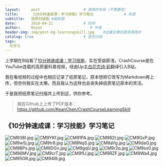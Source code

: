 ```yaml
---
layout:     post                    # 使用的布局（不需要改）
title:      《10分钟速成课：学习技能》学习笔记              # 标题 
subtitle:   纸质扫描版 #副标题
date:       2018-04-21              # 时间
author:     Keyon                      # 作者
header-img: img/post-bg-learningskill.jpg    #这篇文章标题背景图片
catalog: true                       # 是否归档
tags:
  元学习
---
```


上学期在B站看了[10分钟速成课：学习技能](https://www.bilibili.com/video/av16785517)，实在受益匪浅，CrashCourse是在YouTube连载的高质量科普视频，经由Up主[白花恋诗·彩](https://space.bilibili.com/1950746?spm_id_from=333.338.v_upinfo.2#/)翻译引入B站。

我在看视频的过程中也相应记录了纸质笔记，原本想把它改写为Markdown再上传，但奈何我实在太懒，而且我认为这样也会丧失掉纸质笔记原本的灵活。

于是我把纸质笔记扫描并上传到这，供你参考。

> 我在Github上上传了PDF版本：https://github.com/KeanChen/CrashCourseLearningSkill

## 《10分钟速成课：学习技能》学习笔记

![CM938I.jpg](https://s1.ax1x.com/2018/04/21/CM938I.jpg)
![CM9YKf.jpg](https://s1.ax1x.com/2018/04/21/CM9YKf.jpg)
![CM91PA.jpg](https://s1.ax1x.com/2018/04/21/CM91PA.jpg)
![CM982t.jpg](https://s1.ax1x.com/2018/04/21/CM982t.jpg)
![CM9GxP.jpg](https://s1.ax1x.com/2018/04/21/CM9GxP.jpg)
![CM9w5j.jpg](https://s1.ax1x.com/2018/04/21/CM9w5j.jpg)
![CM9tr8.jpg](https://s1.ax1x.com/2018/04/21/CM9tr8.jpg)
![CM9NqS.jpg](https://s1.ax1x.com/2018/04/21/CM9NqS.jpg)
![CM9aVg.jpg](https://s1.ax1x.com/2018/04/21/CM9aVg.jpg)
![CM9daQ.jpg](https://s1.ax1x.com/2018/04/21/CM9daQ.jpg)
![CM9BPs.jpg](https://s1.ax1x.com/2018/04/21/CM9BPs.jpg)
![CM9DGn.jpg](https://s1.ax1x.com/2018/04/21/CM9DGn.jpg)
![CM9gqU.jpg](https://s1.ax1x.com/2018/04/21/CM9gqU.jpg)
![CM9r2q.jpg](https://s1.ax1x.com/2018/04/21/CM9r2q.jpg)
![CM9sx0.jpg](https://s1.ax1x.com/2018/04/21/CM9sx0.jpg)
![CM96MV.jpg](https://s1.ax1x.com/2018/04/21/CM96MV.jpg)
![CM9crT.jpg](https://s1.ax1x.com/2018/04/21/CM9crT.jpg)
![CM9fIJ.jpg](https://s1.ax1x.com/2018/04/21/CM9fIJ.jpg)
![CM9RZF.jpg](https://s1.ax1x.com/2018/04/21/CM9RZF.jpg)
![CM9Wa4.jpg](https://s1.ax1x.com/2018/04/21/CM9Wa4.jpg)
![CM95GR.jpg](https://s1.ax1x.com/2018/04/21/CM95GR.jpg)
![CM94i9.jpg](https://s1.ax1x.com/2018/04/21/CM94i9.jpg)